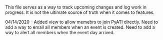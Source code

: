 This file serves as a way to track upcoming changes and log work in progress.
It is not the ultimate source of truth when it comes to features.

04/14/2020 - Added view to allow memebrs to join PyATl directly.
             Need to add a way to email all members when an event is created.
             Need to add a way to alert all members when the event day arrived.